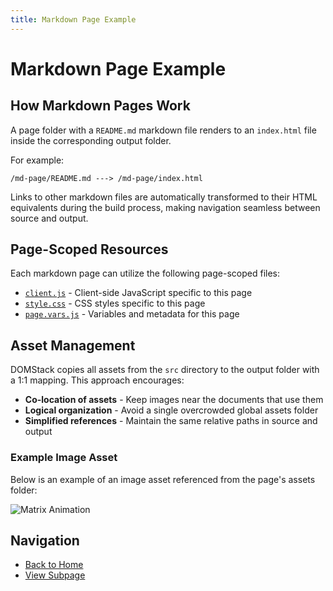 ```yaml
---
title: Markdown Page Example
---
```


# Markdown Page Example

## How Markdown Pages Work

A page folder with a `README.md` markdown file renders to an `index.html` file inside the corresponding output folder.

For example:

```
/md-page/README.md ---> /md-page/index.html
```

Links to other markdown files are automatically transformed to their HTML equivalents during the build process, making navigation seamless between source and output.

## Page-Scoped Resources

Each markdown page can utilize the following page-scoped files:

- [`client.js`](./client.js) - Client-side JavaScript specific to this page
- [`style.css`](./style.css) - CSS styles specific to this page
- [`page.vars.js`](./page.vars.js) - Variables and metadata for this page

## Asset Management

DOMStack copies all assets from the `src` directory to the output folder with a 1:1 mapping. This approach encourages:

- **Co-location of assets** - Keep images near the documents that use them
- **Logical organization** - Avoid a single overcrowded global assets folder
- **Simplified references** - Maintain the same relative paths in source and output

### Example Image Asset

Below is an example of an image asset referenced from the page's assets folder:

![Matrix Animation](./assets/matrix.gif)

## Navigation

- [Back to Home](../)
- [View Subpage](./sub-page/README.md)



